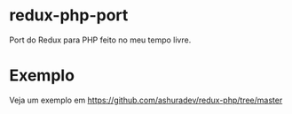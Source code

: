 # redux-php-port

Port do Redux para PHP feito no meu tempo livre.

# Exemplo

Veja um exemplo em https://github.com/ashuradev/redux-php/tree/master
